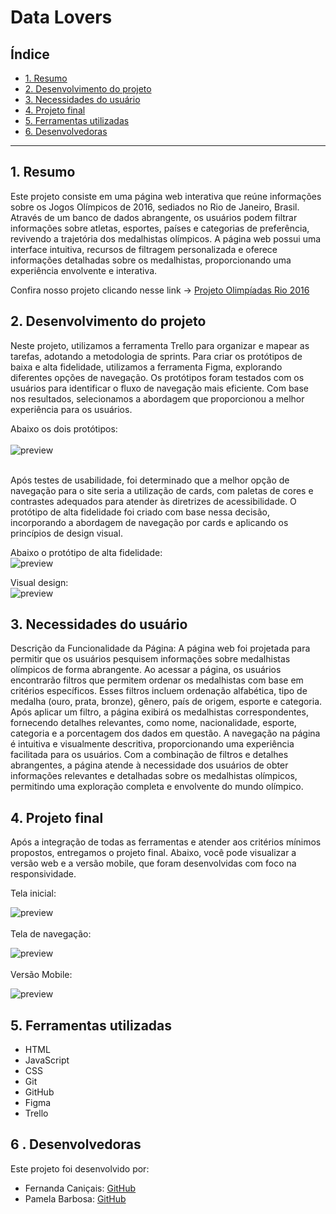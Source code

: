 # Data Lovers

## Índice

* [1. Resumo](#1-resumo)
* [2. Desenvolvimento do projeto](#2-desenvolvimento-do-projeto)
* [3. Necessidades do usuário](#3-necessidades-do-usuário)
* [4. Projeto final](#4-projeto-final)
* [5. Ferramentas utilizadas](#5-ferramentas-utilizadas)
* [6. Desenvolvedoras](#6-desenvolvedoras)


***

## 1. Resumo

Este projeto consiste em uma página web interativa que reúne informações sobre os Jogos Olímpicos de 2016, sediados no Rio de Janeiro, Brasil. Através de um banco de dados abrangente, os usuários podem filtrar informações sobre atletas, esportes, países e categorias de preferência, revivendo a trajetória dos medalhistas olímpicos. A página web possui uma interface intuitiva, recursos de filtragem personalizada e oferece informações detalhadas sobre os medalhistas, proporcionando uma experiência envolvente e interativa.

 Confira nosso projeto clicando nesse link -> [Projeto Olimpíadas Rio 2016](https://fernanda-canicais.github.io/SAP010-data-lovers/)


## 2. Desenvolvimento do projeto

Neste projeto, utilizamos a ferramenta Trello para organizar e mapear as tarefas, adotando a metodologia de sprints. Para criar os protótipos de baixa e alta fidelidade, utilizamos a ferramenta Figma, explorando diferentes opções de navegação. Os protótipos foram testados com os usuários para identificar o fluxo de navegação mais eficiente. Com base nos resultados, selecionamos a abordagem que proporcionou a melhor experiência para os usuários.

Abaixo os dois protótipos: 
<br>
<br>
![preview](src/imagens/baixafidelidade.jpeg)
<br>
<br>

Após testes de usabilidade, foi determinado que a melhor opção de navegação para o site seria a utilização de cards, com paletas de cores e contrastes adequados para atender às diretrizes de acessibilidade. O protótipo de alta fidelidade foi criado com base nessa decisão, incorporando a abordagem de navegação por cards e aplicando os princípios de design visual.

Abaixo o protótipo de alta fidelidade:
<br>
![preview](src/imagens/altafidelidade1.png)


Visual design:
<br>
![preview](src/imagens/paleta.jpeg)


## 3. Necessidades do usuário

Descrição da Funcionalidade da Página:
A página web foi projetada para permitir que os usuários pesquisem informações sobre medalhistas olímpicos de forma abrangente. Ao acessar a página, os usuários encontrarão filtros que permitem ordenar os medalhistas com base em critérios específicos. Esses filtros incluem ordenação alfabética, tipo de medalha (ouro, prata, bronze), gênero, país de origem, esporte e categoria. Após aplicar um filtro, a página exibirá os medalhistas correspondentes, fornecendo detalhes relevantes, como nome, nacionalidade, esporte, categoria e a porcentagem dos dados em questão.
A navegação na página é intuitiva e visualmente descritiva, proporcionando uma experiência facilitada para os usuários. Com a combinação de filtros e detalhes abrangentes, a página atende à necessidade dos usuários de obter informações relevantes e detalhadas sobre os medalhistas olímpicos, permitindo uma exploração completa e envolvente do mundo olímpico.




## 4. Projeto final

Após a integração de todas as ferramentas e atender aos critérios mínimos propostos, entregamos o projeto final. Abaixo, você pode visualizar a versão web e a versão mobile, que foram desenvolvidas com foco na responsividade.

Tela inicial: 

![preview](src/imagens/paginainicial1.png)
<br>
<br>
Tela de navegação:

![preview](src/imagens/telainicial2.png)
<br>
<br>
Versão Mobile:

![preview](src/imagens/Responsivo.png)

## 5. Ferramentas utilizadas


* HTML <br>
* JavaScript <br>
* CSS <br>
* Git <br>
* GitHub<br>
* Figma <br>
* Trello<br>

## 6 . Desenvolvedoras 

Este projeto foi desenvolvido por:

* Fernanda Caniçais: [GitHub](https://github.com/fernanda-canicais)
* Pamela Barbosa: [GitHub](https://github.com/PamelaBrsa)